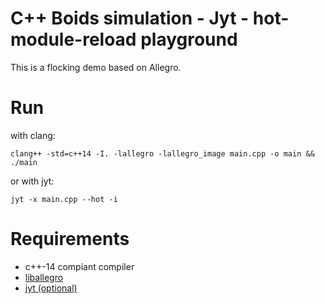 # C++ Boids simulation - Jyt - hot-module-reload playground

This is a flocking demo based on Allegro.

# Run

with clang:
```
clang++ -std=c++14 -I. -lallegro -lallegro_image main.cpp -o main && ./main
```
or with jyt:
```
jyt -x main.cpp --hot -i
```

# Requirements

- c++-14 compiant compiler
- [liballegro](http://allegro.cc)
- [jyt (optional)](http://jyt.io)
